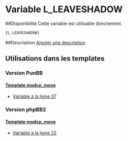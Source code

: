 # Variable L_LEAVESHADOW

##Disponibilité
Cette variable est utilisable directement.

```html
{L_LEAVESHADOW}
```

##Description
[Ajouter une description](https://fa-tvars.appspot.com/var/L_LEAVESHADOW)

## Utilisations dans les templates

### Version PunBB

#### [Template modcp_move](punbb/modcp_move.md#readme)
* [Variable &agrave; la ligne 37](../punbb/modcp_move.tpl#L37)

### Version phpBB2

#### [Template modcp_move](subsilver/modcp_move.md#readme)
* [Variable &agrave; la ligne 22](../subsilver/modcp_move.tpl#L22)